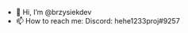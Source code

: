- 👋 Hi, I’m @brzysiekdev
- 📫 How to reach me:
Discord: hehe1233proj#9257

<!---
brzysiekdev/brzysiekdev is a ✨ special ✨ repository because its `README.md` (this file) appears on your GitHub profile.
You can click the Preview link to take a look at your changes.
--->
